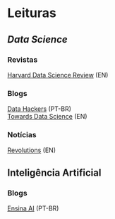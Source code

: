 # Leituras
## *Data Science*
### Revistas
[Harvard Data Science Review](https://hdsr.mitpress.mit.edu/) (EN)  
### Blogs
[Data Hackers](https://datahackers.com.br/blog) (PT-BR)  
[Towards Data Science](https://towardsdatascience.com/) (EN)  
### Notícias
[Revolutions](https://blog.revolutionanalytics.com/) (EN)  
## Inteligência Artificial
### Blogs
[Ensina AI](https://medium.com/ensina-ai) (PT-BR)  